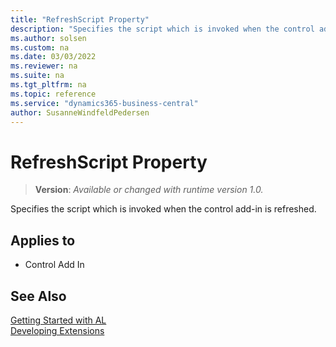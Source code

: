 ```yaml
---
title: "RefreshScript Property"
description: "Specifies the script which is invoked when the control add-in is refreshed."
ms.author: solsen
ms.custom: na
ms.date: 03/03/2022
ms.reviewer: na
ms.suite: na
ms.tgt_pltfrm: na
ms.topic: reference
ms.service: "dynamics365-business-central"
author: SusanneWindfeldPedersen
---
```

[//]: # (START>DO_NOT_EDIT)
[//]: # (IMPORTANT:Do not edit any of the content between here and the END>DO_NOT_EDIT.)
[//]: # (Any modifications should be made in the .xml files in the ModernDev repo.)
# RefreshScript Property
> **Version**: _Available or changed with runtime version 1.0._

Specifies the script which is invoked when the control add-in is refreshed.

## Applies to
-   Control Add In

[//]: # (IMPORTANT: END>DO_NOT_EDIT)



## See Also 

[Getting Started with AL](../devenv-get-started.md)  
[Developing Extensions](../devenv-dev-overview.md)  